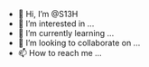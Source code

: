 - 👋 Hi, I’m @S13H
- 👀 I’m interested in ...
- 🌱 I’m currently learning ...
- 💞️ I’m looking to collaborate on ...
- 📫 How to reach me ...

<!---
S13H/S13H is a ✨ special ✨ repository because its `README.md` (this file) appears on your GitHub profile.
You can click the Preview link to take a look at your changes.
--->
